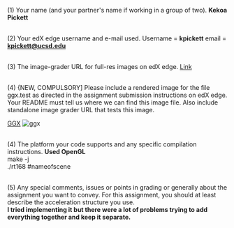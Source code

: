(1) Your name (and your partner's name if working in a group of two). 
**Kekoa Pickett**

<br>(2) Your edX edge username and e-mail used. 
Username = **kpickett** email = **kpickett@ucsd.edu** 

<br>(3) The image-grader URL for full-res images on edX edge. 
[Link](https://raviucsdgroup.s3.amazonaws.com/homework4a/3851b050fb730643a508b2929926d306/20250520153247/index.html)

<br>(4) {NEW, COMPULSORY] Please include a rendered image for the file ggx.test as directed in the assignment submission instructions on edX edge.  Your README must tell us where we can find this image file.   Also include standalone image grader URL that tests this image.

[GGX](http://18.237.41.100/submissions/kpickett/168/homework4/2025-05-20T18:20:27)
![ggx](https://github.com/user-attachments/assets/c2cecf1e-a744-49a9-88df-69da8305d4e7)

<br>(4) The platform your code supports and any specific compilation instructions.
**Used OpenGL**<br>
make -j <br>
./rt168 #nameofscene <br>

<br>(5) Any special comments, issues or points in grading or generally about the assignment you want to convey. For this assignment, you should at least describe the acceleration structure you use.
<br>
**I tried implementing it but there were a lot of problems trying to add everything together and keep it separate.**
